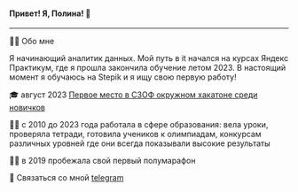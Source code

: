 #### Привет! Я, Полина! 👋
---
:woman_technologist: Обо мне


Я начинающий аналитик данных. Мой путь в it начался на курсах Яндекс Практикум, где я прошла закончила обучение летом 2023. В настоящий момент я обучаюсь на Stepik и я ищу свою первую работу!

:mortar_board: август 2023 [Первое место в СЗОФ окружном хакатоне среди новичков](https://hacks-ai.ru/hackathons.html?eventId=969079&caseEl=993641&tab=3)

:woman_teacher: c 2010 до 2023 года работала в сфере образования: вела уроки, проверяла тетради, готовила учеников к олимпиадам, конкурсам различных уровней где они всегда показывали высокие результаты 

:running_woman: в 2019 пробежала свой первый полумарафон

💬 Связаться со мной [telegram](https://t.me/Polina_ili_da)
